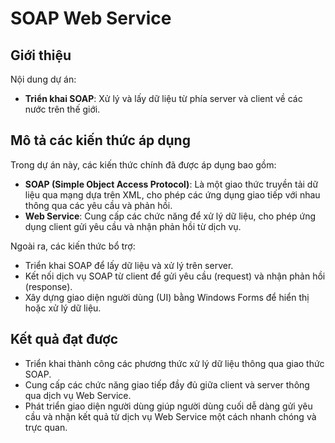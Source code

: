 # SOAP Web Service

## Giới thiệu
Nội dung dự án:
- **Triển khai SOAP**: Xử lý và lấy dữ liệu từ phía server và client về các nước trên thế giới.

## Mô tả các kiến thức áp dụng
Trong dự án này, các kiến thức chính đã được áp dụng bao gồm:
- **SOAP (Simple Object Access Protocol)**: Là một giao thức truyền tải dữ liệu qua mạng dựa trên XML, cho phép các ứng dụng giao tiếp với nhau thông qua các yêu cầu và phản hồi.
- **Web Service**: Cung cấp các chức năng để xử lý dữ liệu, cho phép ứng dụng client gửi yêu cầu và nhận phản hồi từ dịch vụ.

Ngoài ra, các kiến thức bổ trợ:
- Triển khai SOAP để lấy dữ liệu và xử lý trên server.
- Kết nối dịch vụ SOAP từ client để gửi yêu cầu (request) và nhận phản hồi (response).
- Xây dựng giao diện người dùng (UI) bằng Windows Forms để hiển thị hoặc xử lý dữ liệu.

## Kết quả đạt được
- Triển khai thành công các phương thức xử lý dữ liệu thông qua giao thức SOAP.
- Cung cấp các chức năng giao tiếp đầy đủ giữa client và server thông qua dịch vụ Web Service.
- Phát triển giao diện người dùng giúp người dùng cuối dễ dàng gửi yêu cầu và nhận kết quả từ dịch vụ Web Service một cách nhanh chóng và trực quan.
